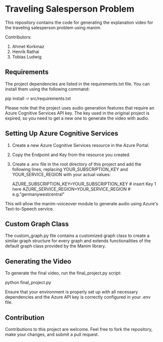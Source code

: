 # Traveling Salesperson Problem
This repository contains the code for generating the explanation video for the traveling salesperson problem using manim.

Contributors:
1. Ahmet Korkmaz
2. Henrik Rathai 
3. Tobias Ludwig

## Requirements
The project dependencies are listed in the requirements.txt file. You can install them using the following command:

pip install -r src/requirements.txt

Please note that the project uses audio generation features that require an Azure Cognitive Services API key. The key used in the original project is expired, so you need to get a new one to generate the video with audio.

## Setting Up Azure Cognitive Services
1. Create a new Azure Cognitive Services resource in the Azure Portal.
2. Copy the Endpoint and Key from the resource you created.
3. Create a .env file in the root directory of this project and add the following lines, replacing YOUR_SUBSCRIPTION_KEY and YOUR_SERVICE_REGION with your actual values:
    
    AZURE_SUBSCRIPTION_KEY=YOUR_SUBSCRIPTION_KEY # insert Key 1 here
    AZURE_SERVICE_REGION=YOUR_SERVICE_REGION # e.g."germanywestcentral"

This will allow the manim-voiceover module to generate audio using Azure's Text-to-Speech service.

## Custom Graph Class
The custom_graph.py file contains a customized graph class to create a similar graph structure for every graph and extends functionalities of the default graph class provided by the Manim library.

## Generating the Video
To generate the final video, run the final_project.py script:

python final_project.py

Ensure that your environment is properly set up with all necessary dependencies and the Azure API key is correctly configured in your .env file.

## Contribution
Contributions to this project are welcome. Feel free to fork the repository, make your changes, and submit a pull request.
